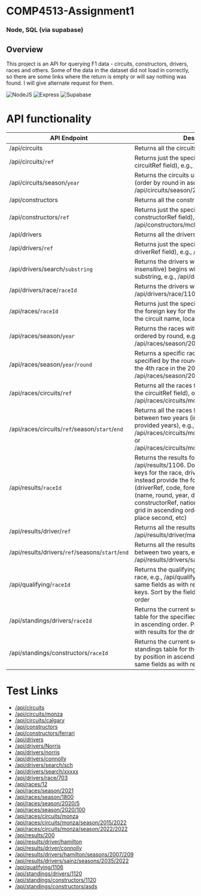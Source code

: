 # COMP4513-Assignment1 
### Node, SQL (via supabase)

## Overview
This project is an API for querying F1 data - circuits, constructors, drivers, races and others. Some of the data in the dataset did not load in correctly, so there are some links where the return is empty or will say nothing was found. I will give alternate request for them. 

![NodeJS](https://badgen.net/static/NodeJS/22.11.0/green) ![Express](https://badgen.net/static/Express/4.21.2/blue) ![Supabase](https://badgen.net/static/Supabase/2.48.1/red)


# API functionality

| API Endpoint  | Description |
| ------------- | ------------- |
| /api/circuits  | Returns all the circuits  |
| /api/circuits/```ref```  | Returns just the specified circuit (use the circuitRef field), e.g., /api/circuits/monaco  |
| /api/circuits/season/```year``` | Returns the circuits used in a given season (order by round in ascending order), e.g., /api/circuits/season/2020 |
| /api/constructors  | Returns all the constructors |
| /api/constructors/```ref```  | Returns just the specified constructor (use the constructorRef field), e.g., /api/constructors/mclaren |
| /api/drivers  | Returns all the drivers |
| /api/drivers/```ref```  | Returns just the specified driver (use the driverRef field), e.g., /api/drivers/hamilton |
| /api/drivers/search/```substring```| Returns the drivers whose surname (case insensitive) begins with the provided substring, e.g., /api/drivers/search/sch  |
| /api/drivers/race/```raceId```  | Returns the drivers within a given race, e.g., /api/drivers/race/1106  |
| /api/races/```raceId``` | Returns just the specified race. Don't provide the foreign key for the circuit; instead provide the circuit name, location, and country |
| /api/races/season/```year```  | Returns the races within a given season ordered by round, e.g., /api/races/season/2020 |
| /api/races/season/```year```/```round``` | Returns a specific race within a given season specified by the round number, e.g., to return the 4th race in the 2022 season: /api/races/season/2022/4 |
| /api/races/circuits/```ref```  | Returns all the races for a given circuit (use the circuitRef field), ordered by year, e.g. /api/races/circuits/monza  |
| /api/races/circuits/```ref```/season/```start```/```end``` | Returns all the races for a given circuit between two years (include the races in the provided years), e.g., /api/races/circuits/monza/season/2015/2020 or /api/races/circuits/monza/season/2020/2020 |
| /api/results/```raceId```  | Returns the results for the specified race, e.g., /api/results/1106. Don't provide the foreign keys for the race, driver, and constructor; instead provide the following fields: driver (driverRef, code, forename, surname), race (name, round, year, date), constructor (name, constructorRef, nationality). Sort by the field grid in ascending order (1st place first, 2nd place second, etc) |
| /api/results/driver/```ref```  | Returns all the results for a given driver, e.g., /api/results/driver/max_verstappen  |
| /api/results/drivers/```ref```/seasons/```start```/```end``` | Returns all the results for a given driver between two years, e.g., /api/results/drivers/sainz/seasons/2022/2022 |
| /api/qualifying/```raceId```  | Returns the qualifying results for the specified race, e.g., /api/qualifying/1106. Provide the same fields as with results for the foreign keys. Sort by the field position in ascending order |
| /api/standings/drivers/```raceId```  | Returns the current season driver standings table for the specified race, sorted by position in ascending order. Provide the same fields as with results for the driver |
| /api/standings/constructors/```raceId```  | Returns the current season constructors standings table for the specified race, sorted by position in ascending order. Provide the same fields as with results for the constructor |



# Test Links
- [/api/circuits](https://comp4513-assignment1-ds8x.onrender.com/api/circuits)
- [/api/circuits/monza](https://comp4513-assignment1-ds8x.onrender.com/api/circuits/monza)
- [/api/circuits/calgary](https://comp4513-assignment1-ds8x.onrender.com/api/circuits/calgary)
- [/api/constructors](https://comp4513-assignment1-ds8x.onrender.com/api/constructors)
- [/api/constructors/ferrari](https://comp4513-assignment1-ds8x.onrender.com/api/constructors/ferrari)
- [/api/drivers](https://comp4513-assignment1-ds8x.onrender.com/api/drivers)
- [/api/drivers/Norris](https://comp4513-assignment1-ds8x.onrender.com/api/drivers/Norris)
- [/api/drivers/norris](https://comp4513-assignment1-ds8x.onrender.com/api/drivers/norris)
- [/api/drivers/connolly](https://comp4513-assignment1-ds8x.onrender.com/api/drivers/connolly)
- [/api/drivers/search/sch](https://comp4513-assignment1-ds8x.onrender.com/api/drivers/search/sch)
- [/api/drivers/search/xxxxx](https://comp4513-assignment1-ds8x.onrender.com/api/drivers/search/xxxxx)
- [/api/drivers/race/703](https://comp4513-assignment1-ds8x.onrender.com/api/drivers/race/703)
- [/api/races/12](https://comp4513-assignment1-ds8x.onrender.com/api/races/12)
- [/api/races/season/2021](https://comp4513-assignment1-ds8x.onrender.com/api/races/season/2021)
- [/api/races/season/1800](https://comp4513-assignment1-ds8x.onrender.com/api/races/season/1800)
- [/api/races/season/2020/5](https://comp4513-assignment1-ds8x.onrender.com/api/races/season/2020/5)
- [/api/races/season/2020/100](https://comp4513-assignment1-ds8x.onrender.com/api/races/season/2020/100)
- [/api/races/circuits/monza](https://comp4513-assignment1-ds8x.onrender.com/api/races/circuits/monza)
- [/api/races/circuits/monza/season/2015/2022](https://comp4513-assignment1-ds8x.onrender.com/api/races/circuits/monza/season/2015/2022)
- [/api/races/circuits/monza/season/2022/2022](https://comp4513-assignment1-ds8x.onrender.com/api/races/circuits/monza/season/2022/2022)
- [/api/results/200](https://comp4513-assignment1-ds8x.onrender.com/api/results/200)
- [/api/results/driver/hamilton](https://comp4513-assignment1-ds8x.onrender.com/api/results/driver/hamilton)
- [/api/results/driver/connolly](https://comp4513-assignment1-ds8x.onrender.com/api/results/driver/connolly)
- [/api/results/drivers/hamilton/seasons/2007/209](https://comp4513-assignment1-ds8x.onrender.com/api/results/drivers/hamilton/seasons/2007/2009)
- [/api/results/drivers/sainz/seasons/2035/2022](https://comp4513-assignment1-ds8x.onrender.com/api/results/drivers/sainz/seasons/2035/2022)
- [/api/qualifying/1106](https://comp4513-assignment1-ds8x.onrender.com/api/qualifying/1106)
- [/api/standings/drivers/1120](https://comp4513-assignment1-ds8x.onrender.com/api/standings/drivers/1120)
- [/api/standings/constructors/1120](https://comp4513-assignment1-ds8x.onrender.com/api/standings/constructors/1120)
- [/api/standings/constructors/asds](https://comp4513-assignment1-ds8x.onrender.com/api/standings/constructors/asds)

